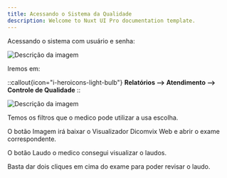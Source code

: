 ```yaml
---
title: Acessando o Sistema da Qualidade
description: Welcome to Nuxt UI Pro documentation template.
---
```


Acessando o sistema com usuário e senha:

![Descrição da imagem](/images/dicomvix1.png)

Iremos em:

::callout{icon="i-heroicons-light-bulb"}
**Relatórios --> Atendimento --> Controle de Qualidade**
::

![Descrição da imagem](/images/dicomvix2.png)

Temos os filtros que o medico pode utilizar a usa escolha.

O botão Imagem irá baixar o Visualizador Dicomvix Web e abrir o exame correspondente.

O botão Laudo o medico consegui visualizar o laudos.

Basta dar dois cliques em cima do exame para poder revisar o laudo.

